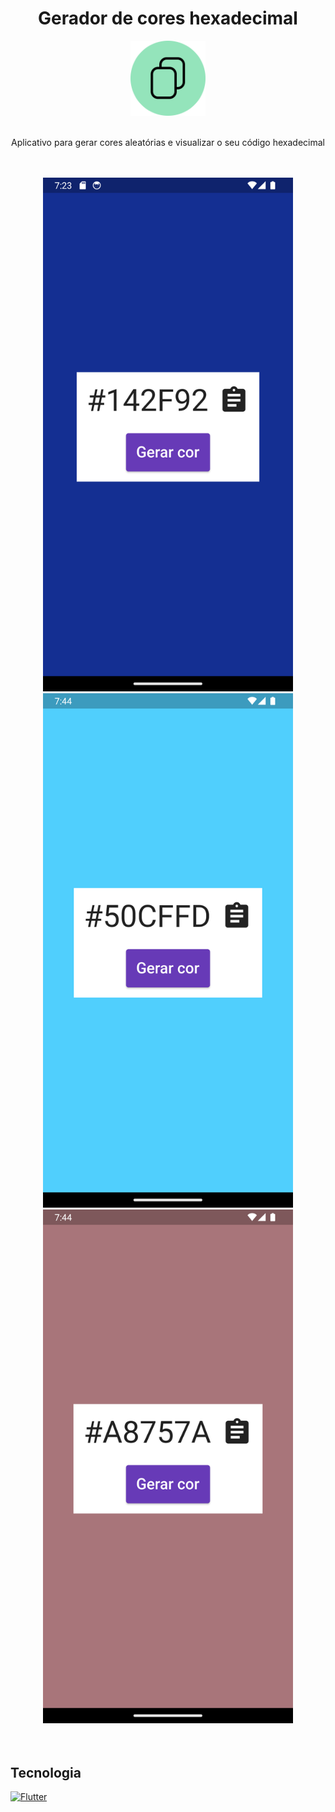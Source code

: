 <h1 align="center">Gerador de cores hexadecimal</h1>

<div align="center">
  <img 
       src="https://github.com/pedropfsf/generator_hexadecimal_code/blob/master/assets/logo.png" 
       alt="Icon app"
       width="120px"
       height="120px"
  />
</div>
<br/>
<p align="center">Aplicativo para gerar cores aleatórias e visualizar o seu código hexadecimal</p>

<br/>
<br/>
<div align="center">
  <img
       src="https://github.com/pedropfsf/generator_hexadecimal_code/blob/master/assets/screenshot1.png"
       alt="Screenshot"
       width="400px"
   />
   <img
       src="https://github.com/pedropfsf/generator_hexadecimal_code/blob/master/assets/screenshot2.png"
       alt="Screenshot"
       width="400px"
   />
   <img
       src="https://github.com/pedropfsf/generator_hexadecimal_code/blob/master/assets/screenshot3.png"
       alt="Screenshot"
       width="400px"
   />
</div>

<br/>
<br/>
  
## Tecnologia
<a href="https://flutter.dev/" target="_black">
  <img src="https://cdn.jsdelivr.net/gh/devicons/devicon/icons/flutter/flutter-original.svg" width="50px" alt="Flutter" title="Flutter" />          
</a>
